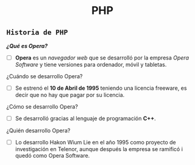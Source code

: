 <center> <h1>PHP</h1> </center>

## `Historia de PHP`   
**_¿Qué es Opera?_**  
- [ ] **Opera** es un *navegador web* que se desarrolló por la empresa *Opera Software* y tiene versiones para ordenador, móvil y tabletas.  

<dl>
  <dt>¿Cuándo se desarrollo Opera? </dt>

- [ ] Se estrenó el **10 de Abril de 1995** teniendo una licencia freeware, es decir que no hay que pagar por su licencia.

<dl>
  <dt>¿Cómo se desarrollo Opera?</dt>

- [ ] Se desarrolló gracias al lenguaje de programación **C++**.

<dl>
  <dt>¿Quién desarrollo Opera?</dt>

- [ ] Lo desarrollo Hakon Wium Lie en el año 1995 como proyecto de investigación en Telenor, aunque después la empresa se ramificó i quedó como Opera Software.
